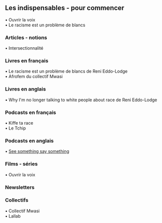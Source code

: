 ## Les indispensables - pour commencer
• Ouvrir la voix  
• Le racisme est un problème de blancs

### Articles - notions
• Intersectionnalité

### Livres en français 
• Le racisme est un problème de blancs de Reni Eddo-Lodge  
• Afrofem du collectif Mwasi  

### Livres en anglais
• Why I'm no longer talking to white people about race de Reni Eddo-Lodge

### Podcasts en français
• Kiffe ta race  
• Le Tchip

### Podcasts en anglais
• [See something say something](https://itunes.apple.com/us/podcast/see-something-say-something/id1169261799?mt=2)

### Films - séries
• Ouvrir la voix

### Newsletters


### Collectifs
• Collectif Mwasi  
• Lallab
